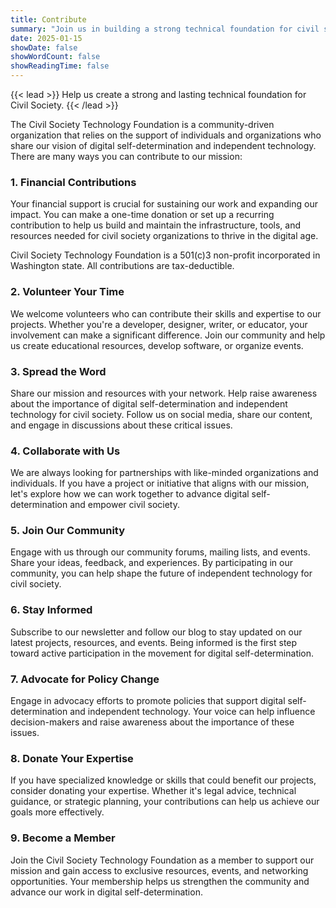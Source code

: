 ```yaml
---
title: Contribute
summary: "Join us in building a strong technical foundation for civil society. Learn how you can contribute through donations, volunteering, and community engagement."
date: 2025-01-15
showDate: false
showWordCount: false
showReadingTime: false
---
```


{{< lead >}}
Help us create a strong and lasting technical foundation for Civil Society.
{{< /lead >}}

The Civil Society Technology Foundation is a community-driven organization that relies on the support of individuals and organizations who share our vision of digital self-determination and independent technology. There are many ways you can contribute to our mission:

### 1. Financial Contributions

Your financial support is crucial for sustaining our work and expanding our impact. You can make a one-time donation or set up a recurring contribution to help us build and maintain the infrastructure, tools, and resources needed for civil society organizations to thrive in the digital age.

Civil Society Technology Foundation is a 501(c)3 non-profit incorporated in Washington state. All contributions are tax-deductible.

### 2. Volunteer Your Time

We welcome volunteers who can contribute their skills and expertise to our projects. Whether you're a developer, designer, writer, or educator, your involvement can make a significant difference. Join our community and help us create educational resources, develop software, or organize events.

### 3. Spread the Word

Share our mission and resources with your network. Help raise awareness about the importance of digital self-determination and independent technology for civil society. Follow us on social media, share our content, and engage in discussions about these critical issues.

### 4. Collaborate with Us

We are always looking for partnerships with like-minded organizations and individuals. If you have a project or initiative that aligns with our mission, let's explore how we can work together to advance digital self-determination and empower civil society.

### 5. Join Our Community

Engage with us through our community forums, mailing lists, and events. Share your ideas, feedback, and experiences. By participating in our community, you can help shape the future of independent technology for civil society.

### 6. Stay Informed

Subscribe to our newsletter and follow our blog to stay updated on our latest projects, resources, and events. Being informed is the first step toward active participation in the movement for digital self-determination.

### 7. Advocate for Policy Change

Engage in advocacy efforts to promote policies that support digital self-determination and independent technology. Your voice can help influence decision-makers and raise awareness about the importance of these issues.

### 8. Donate Your Expertise

If you have specialized knowledge or skills that could benefit our projects, consider donating your expertise. Whether it's legal advice, technical guidance, or strategic planning, your contributions can help us achieve our goals more effectively.

### 9. Become a Member

Join the Civil Society Technology Foundation as a member to support our mission and gain access to exclusive resources, events, and networking opportunities. Your membership helps us strengthen the community and advance our work in digital self-determination.

